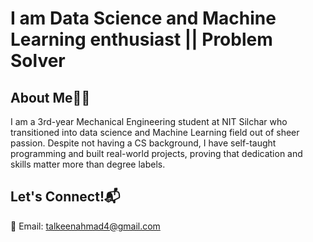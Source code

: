 # I am Data Science and Machine Learning enthusiast || Problem Solver
## About Me👨‍💻 
I am a 3rd-year Mechanical Engineering student at NIT Silchar who transitioned into data science and Machine Learning field out of sheer passion. Despite not having a CS background, I have self-taught programming and built real-world projects, proving that dedication and skills matter more than degree labels.

## Let's Connect!📬
💌 Email: talkeenahmad4@gmail.com

<!---
TalkeenAhmadNomani/TalkeenAhmadNomani is a ✨ special ✨ repository because its `README.md` (this file) appears on your GitHub profile.
You can click the Preview link to take a look at your changes.
--->

